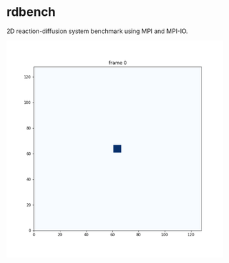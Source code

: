 # rdbench
2D reaction-diffusion system benchmark using MPI and MPI-IO.

![](https://raw.githubusercontent.com/range3/rdbench/master/rdbench-viz/viz.gif)
